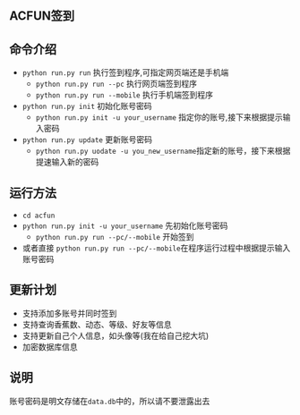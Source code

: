 ## ACFUN签到

## 命令介绍
- `python run.py run` 执行签到程序,可指定网页端还是手机端
    - `python run.py run --pc` 执行网页端签到程序
    - `python run.py run --mobile` 执行手机端签到程序
- `python run.py init` 初始化账号密码
    - `python run.py init -u your_username` 指定你的账号,接下来根据提示输入密码
- `python run.py update` 更新账号密码
    - `python run.py uodate -u you_new_username`指定新的账号，接下来根据提速输入新的密码

## 运行方法
- `cd acfun`
- `python run.py init -u your_username` 先初始化账号密码
    - `python run.py run --pc/--mobile` 开始签到
- 或者直接 `python run.py run --pc/--mobile`在程序运行过程中根据提示输入账号密码

## 更新计划
- 支持添加多账号并同时签到
- 支持查询香蕉数、动态、等级、好友等信息
- 支持更新自己个人信息，如头像等(我在给自己挖大坑)
- 加密数据库信息

## 说明
账号密码是明文存储在`data.db`中的，所以请不要泄露出去